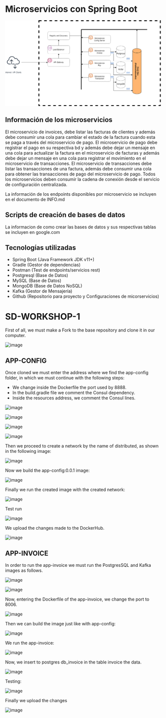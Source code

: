 # Microservicios con Spring Boot

![Architecture](./resources/microservicesarchitecture.png)

## Información de los microservicios
El microservicio de invoices, debe listar las facturas de clientes y además debe consumir una cola para cambiar el estado de la factura cuando esta se paga a través del microservicio de pago.
El microservicio de pago debe registrar el pago en su respectiva bd y además debe dejar un mensaje en una cola para actualizar la factura en el microservicio de facturas y además debe dejar un mensaje en una cola para registrar el movimiento en el microservicio de transacciones.
El microservicio de transacciones debe listar las transacciones de una factura, además debe consumir una cola para obtener las transacciones de pago del microservicio de pago.
Todos los microservicios deben consumir la cadena de conexión desde el servicio de configuración centralizada.

La información de los endpoints disponibles por microservicio se incluyen en el documento de INFO.md
## Scripts de creación de bases de datos

La informacion de como crear las bases de datos y sus respectivas tablas se incluyen en google.com

## Tecnologías utilizadas

- Spring Boot (Java Framework JDK v11+)
- Gradle (Gestor de dependencias)
- Postman (Test de endpoints/servicios rest)
- Postgresql (Base de Datos)
- MySQL (Base de Datos)
- MongoDB (Base de Datos NoSQL)
- Kafka (Gestor de Mensajería)
- Github (Repositorio para proyecto y Configuraciones de micorservicios)

# SD-WORKSHOP-1

First of all, we must make a Fork to the base repository and clone it in our computer. 

![image](https://github.com/SGutierrez-11/sd-workshop1/assets/69949511/a6afa1a1-dc92-47da-99a6-d982328e4649)

## APP-CONFIG
 
Once cloned we must enter the address where we find the app-config folder, in which we must continue with the following steps:
- We change inside the Dockerfile the port used by 8888.
- In the build.gradle file we comment the Consul dependency.
- Inside the resources address, we comment the Consul lines.

![image](https://github.com/SGutierrez-11/sd-workshop1/assets/69949511/3d3fe9b6-a6e1-4b22-aa04-227813c4d0e4)

![image](https://github.com/SGutierrez-11/sd-workshop1/assets/69949511/d0c20954-ce54-4249-94fc-668e45ea52e2)

![image](https://github.com/SGutierrez-11/sd-workshop1/assets/69949511/030335c2-af87-411a-bdf5-a71d9e62e947)

![image](https://github.com/SGutierrez-11/sd-workshop1/assets/69949511/d7a82fbb-a7ca-45b2-86e2-82de7995e1d1)


Then we proceed to create a network by the name of distributed, as shown in the following image: 

![image](https://github.com/SGutierrez-11/sd-workshop1/assets/69949511/f70851c1-a303-4449-9326-a09676c69665)


Now we build the app-config:0.0.1 image:
 
 ![image](https://github.com/SGutierrez-11/sd-workshop1/assets/69949511/e0d5b92a-5f92-4321-808a-2dd71358f003)


Finally we run the created image with the created network:

![image](https://github.com/SGutierrez-11/sd-workshop1/assets/69949511/26546010-416f-48c4-8b5d-3b9972200de5)
 
Test run

![image](https://github.com/SGutierrez-11/sd-workshop1/assets/69949511/e5a9a23f-3002-4b10-beb1-fc55dbee5dde)


We upload the changes made to the DockerHub.

![image](https://github.com/SGutierrez-11/sd-workshop1/assets/69949511/ce269700-e7ee-4778-af5a-2ffd13a9d3ec)

 
## APP-INVOICE 
In order to run the app-invoice we must run the PostgresSQL and Kafka images as follows.

 ![image](https://github.com/SGutierrez-11/sd-workshop1/assets/69949511/e70405b7-cc3a-41b8-96a9-88a80d29042e)

 ![image](https://github.com/SGutierrez-11/sd-workshop1/assets/69949511/1adc1b7e-d5b4-4558-ad7d-cc5ca3613a77)

 
Now, entering the Dockerfile of the app-invoice, we change the port to 8006.

![image](https://github.com/SGutierrez-11/sd-workshop1/assets/69949511/c909ea29-7645-41ba-bdc9-9350d6c83e0a)
 
Then we can build the image just like with app-config:

 ![image](https://github.com/SGutierrez-11/sd-workshop1/assets/69949511/c40b6637-946c-47c5-81c0-5fb9a4575e7f)

 
We run the app-invoice:

![image](https://github.com/SGutierrez-11/sd-workshop1/assets/69949511/1bcc1bc7-5c71-4612-ae15-f8a4052726be)

Now, we insert to postgres db_invoice in the table invoice the data.

![image](https://github.com/SGutierrez-11/sd-workshop1/assets/69949511/3e5523f0-6dcf-4d9d-84f3-bdae42eef09d)

Testing:

![image](https://github.com/SGutierrez-11/sd-workshop1/assets/69949511/1299b957-b69c-42a4-9689-c659e9f16169)


Finally we upload the changes
 
![image](https://github.com/SGutierrez-11/sd-workshop1/assets/69949511/17e43959-324a-42a4-a772-53d0ef50166e)






